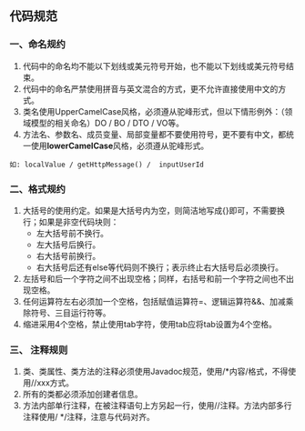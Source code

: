 ## 代码规范

### 一、命名规约

1. 代码中的命名均不能以下划线或美元符号开始，也不能以下划线或美元符号结束。
2. 代码中的命名严禁使用拼音与英文混合的方式，更不允许直接使用中文的方式。
3. 类名使用UpperCamelCase风格，必须遵从驼峰形式，但以下情形例外：（领域模型的相关命名）DO / BO / DTO / VO等。
4. 方法名、参数名、成员变量、局部变量都不要使用符号，更不要有中文，都统一使用**lowerCamelCase**风格，必须遵从驼峰形式。

```
如: localValue / getHttpMessage() /  inputUserId
```
### 二、格式规约
1. 大括号的使用约定。如果是大括号内为空，则简洁地写成{}即可，不需要换行；如果是非空代码块则：
	* 左大括号前不换行。
	* 左大括号后换行。
	* 右大括号前换行。
	* 右大括号后还有else等代码则不换行；表示终止右大括号后必须换行。
2. 左括号和后一个字符之间不出现空格；同样，右括号和前一个字符之间也不出现空格。
3. 任何运算符左右必须加一个空格，包括赋值运算符=、逻辑运算符&&、加减乘除符号、三目运行符等。
4. 缩进采用4个空格，禁止使用tab字符，使用tab应将tab设置为4个空格。
### 三、 注释规则
1. 类、类属性、类方法的注释必须使用Javadoc规范，使用/*内容/格式，不得使用//xxx方式。
2. 所有的类都必须添加创建者信息。
3. 方法内部单行注释，在被注释语句上方另起一行，使用//注释。方法内部多行注释使用/ */注释，注意与代码对齐。

